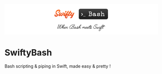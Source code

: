 ![SwiftyBash Logo](/swiftybash.png)

# SwiftyBash
Bash scripting &amp; piping in Swift, made easy &amp; pretty !
